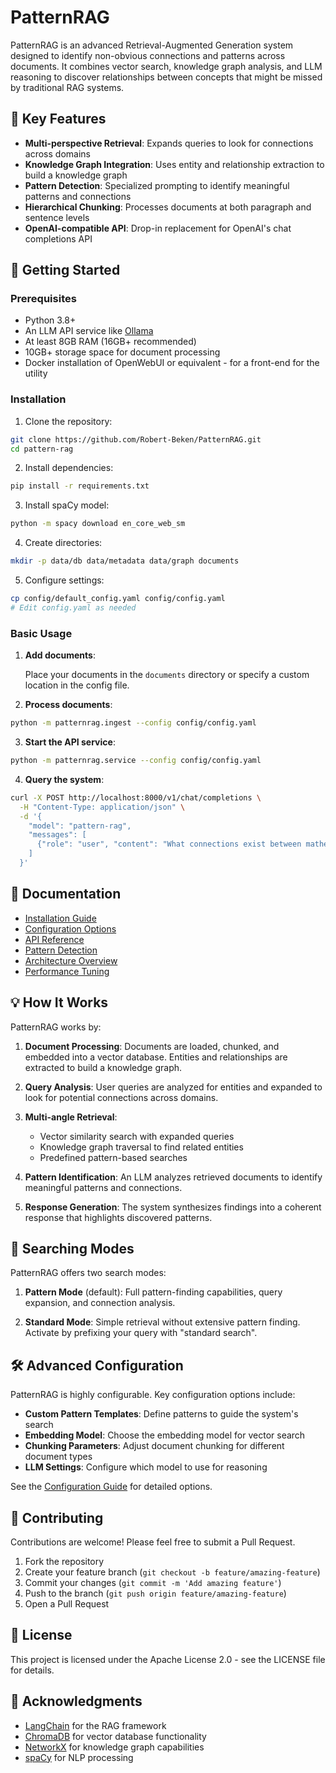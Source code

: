 # PatternRAG

PatternRAG is an advanced Retrieval-Augmented Generation system designed to identify non-obvious connections and patterns across documents. It combines vector search, knowledge graph analysis, and LLM reasoning to discover relationships between concepts that might be missed by traditional RAG systems.

## 🌟 Key Features

- **Multi-perspective Retrieval**: Expands queries to look for connections across domains
- **Knowledge Graph Integration**: Uses entity and relationship extraction to build a knowledge graph
- **Pattern Detection**: Specialized prompting to identify meaningful patterns and connections
- **Hierarchical Chunking**: Processes documents at both paragraph and sentence levels
- **OpenAI-compatible API**: Drop-in replacement for OpenAI's chat completions API

## 🚀 Getting Started

### Prerequisites

- Python 3.8+
- An LLM API service like [Ollama](https://github.com/ollama/ollama)
- At least 8GB RAM (16GB+ recommended)
- 10GB+ storage space for document processing
- Docker installation of OpenWebUI or equivalent - for a front-end for the utility

### Installation

1. Clone the repository:
```bash
git clone https://github.com/Robert-Beken/PatternRAG.git
cd pattern-rag
```

2. Install dependencies:
```bash
pip install -r requirements.txt
```

3. Install spaCy model:
```bash
python -m spacy download en_core_web_sm
```

4. Create directories:
```bash
mkdir -p data/db data/metadata data/graph documents
```

5. Configure settings:
```bash
cp config/default_config.yaml config/config.yaml
# Edit config.yaml as needed
```

### Basic Usage

1. **Add documents**:
   
   Place your documents in the `documents` directory or specify a custom location in the config file.

2. **Process documents**:
```bash
python -m patternrag.ingest --config config/config.yaml
```

3. **Start the API service**:
```bash
python -m patternrag.service --config config/config.yaml
```

4. **Query the system**:
```bash
curl -X POST http://localhost:8000/v1/chat/completions \
  -H "Content-Type: application/json" \
  -d '{
    "model": "pattern-rag",
    "messages": [
      {"role": "user", "content": "What connections exist between mathematics and music?"}
    ]
  }'
```

## 📖 Documentation

- [Installation Guide](docs/installation.md)
- [Configuration Options](docs/configuration.md)
- [API Reference](docs/api_reference.md)
- [Pattern Detection](docs/pattern_detection.md)
- [Architecture Overview](docs/architecture.md)
- [Performance Tuning](docs/performance.md)

## 💡 How It Works

PatternRAG works by:

1. **Document Processing**: Documents are loaded, chunked, and embedded into a vector database. Entities and relationships are extracted to build a knowledge graph.

2. **Query Analysis**: User queries are analyzed for entities and expanded to look for potential connections across domains.

3. **Multi-angle Retrieval**: 
   - Vector similarity search with expanded queries
   - Knowledge graph traversal to find related entities
   - Predefined pattern-based searches

4. **Pattern Identification**: An LLM analyzes retrieved documents to identify meaningful patterns and connections.

5. **Response Generation**: The system synthesizes findings into a coherent response that highlights discovered patterns.

## 🔄 Searching Modes

PatternRAG offers two search modes:

1. **Pattern Mode** (default): Full pattern-finding capabilities, query expansion, and connection analysis.

2. **Standard Mode**: Simple retrieval without extensive pattern finding. Activate by prefixing your query with "standard search".

## 🛠️ Advanced Configuration

PatternRAG is highly configurable. Key configuration options include:

- **Custom Pattern Templates**: Define patterns to guide the system's search
- **Embedding Model**: Choose the embedding model for vector search
- **Chunking Parameters**: Adjust document chunking for different document types
- **LLM Settings**: Configure which model to use for reasoning

See the [Configuration Guide](docs/configuration.md) for detailed options.

## 👥 Contributing

Contributions are welcome! Please feel free to submit a Pull Request.

1. Fork the repository
2. Create your feature branch (`git checkout -b feature/amazing-feature`)
3. Commit your changes (`git commit -m 'Add amazing feature'`)
4. Push to the branch (`git push origin feature/amazing-feature`)
5. Open a Pull Request

## 📜 License

This project is licensed under the Apache License 2.0 - see the LICENSE file for details.

## 🙏 Acknowledgments

- [LangChain](https://github.com/langchain-ai/langchain) for the RAG framework
- [ChromaDB](https://github.com/chroma-core/chroma) for vector database functionality
- [NetworkX](https://github.com/networkx/networkx) for knowledge graph capabilities
- [spaCy](https://github.com/explosion/spaCy) for NLP processing